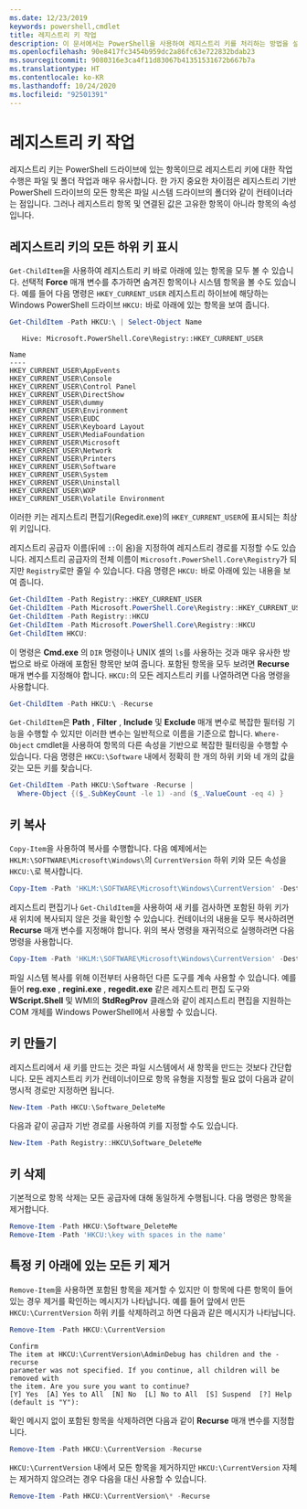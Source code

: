 ```yaml
---
ms.date: 12/23/2019
keywords: powershell,cmdlet
title: 레지스트리 키 작업
description: 이 문서에서는 PowerShell을 사용하여 레지스트리 키를 처리하는 방법을 설명합니다.
ms.openlocfilehash: 90e8417fc3454b959dc2a86fc63e722832bdab23
ms.sourcegitcommit: 9080316e3ca4f11d83067b41351531672b667b7a
ms.translationtype: HT
ms.contentlocale: ko-KR
ms.lasthandoff: 10/24/2020
ms.locfileid: "92501391"
---
```

# <a name="working-with-registry-keys"></a>레지스트리 키 작업

레지스트리 키는 PowerShell 드라이브에 있는 항목이므로 레지스트리 키에 대한 작업 수행은 파일 및 폴더 작업과 매우 유사합니다. 한 가지 중요한 차이점은 레지스트리 기반 PowerShell 드라이브의 모든 항목은 파일 시스템 드라이브의 폴더와 같이 컨테이너라는 점입니다. 그러나 레지스트리 항목 및 연결된 값은 고유한 항목이 아니라 항목의 속성입니다.

## <a name="listing-all-subkeys-of-a-registry-key"></a>레지스트리 키의 모든 하위 키 표시

`Get-ChildItem`을 사용하여 레지스트리 키 바로 아래에 있는 항목을 모두 볼 수 있습니다. 선택적 **Force** 매개 변수를 추가하면 숨겨진 항목이나 시스템 항목을 볼 수도 있습니다. 예를 들어 다음 명령은 `HKEY_CURRENT_USER` 레지스트리 하이브에 해당하는 Windows PowerShell 드라이브 `HKCU:` 바로 아래에 있는 항목을 보여 줍니다.

```powershell
Get-ChildItem -Path HKCU:\ | Select-Object Name
```

```Output
   Hive: Microsoft.PowerShell.Core\Registry::HKEY_CURRENT_USER

Name
----
HKEY_CURRENT_USER\AppEvents
HKEY_CURRENT_USER\Console
HKEY_CURRENT_USER\Control Panel
HKEY_CURRENT_USER\DirectShow
HKEY_CURRENT_USER\dummy
HKEY_CURRENT_USER\Environment
HKEY_CURRENT_USER\EUDC
HKEY_CURRENT_USER\Keyboard Layout
HKEY_CURRENT_USER\MediaFoundation
HKEY_CURRENT_USER\Microsoft
HKEY_CURRENT_USER\Network
HKEY_CURRENT_USER\Printers
HKEY_CURRENT_USER\Software
HKEY_CURRENT_USER\System
HKEY_CURRENT_USER\Uninstall
HKEY_CURRENT_USER\WXP
HKEY_CURRENT_USER\Volatile Environment
```

이러한 키는 레지스트리 편집기(Regedit.exe)의 `HKEY_CURRENT_USER`에 표시되는 최상위 키입니다.

레지스트리 공급자 이름(뒤에 `::`이 옴)을 지정하여 레지스트리 경로를 지정할 수도 있습니다. 레지스트리 공급자의 전체 이름이 `Microsoft.PowerShell.Core\Registry`가 되지만 `Registry`로만 줄일 수 있습니다. 다음 명령은 `HKCU:` 바로 아래에 있는 내용을 보여 줍니다.

```powershell
Get-ChildItem -Path Registry::HKEY_CURRENT_USER
Get-ChildItem -Path Microsoft.PowerShell.Core\Registry::HKEY_CURRENT_USER
Get-ChildItem -Path Registry::HKCU
Get-ChildItem -Path Microsoft.PowerShell.Core\Registry::HKCU
Get-ChildItem HKCU:
```

이 명령은 **Cmd.exe** 의 `DIR` 명령이나 UNIX 셸의 `ls`를 사용하는 것과 매우 유사한 방법으로 바로 아래에 포함된 항목만 보여 줍니다. 포함된 항목을 모두 보려면 **Recurse** 매개 변수를 지정해야 합니다. `HKCU:`의 모든 레지스트리 키를 나열하려면 다음 명령을 사용합니다.

```powershell
Get-ChildItem -Path HKCU:\ -Recurse
```

`Get-ChildItem`은 **Path** , **Filter** , **Include** 및 **Exclude** 매개 변수로 복잡한 필터링 기능을 수행할 수 있지만 이러한 변수는 일반적으로 이름을 기준으로 합니다. `Where-Object` cmdlet을 사용하여 항목의 다른 속성을 기반으로 복잡한 필터링을 수행할 수 있습니다. 다음 명령은 `HKCU:\Software` 내에서 정확히 한 개의 하위 키와 네 개의 값을 갖는 모든 키를 찾습니다.

```powershell
Get-ChildItem -Path HKCU:\Software -Recurse |
  Where-Object {($_.SubKeyCount -le 1) -and ($_.ValueCount -eq 4) }
```

## <a name="copying-keys"></a>키 복사

`Copy-Item`을 사용하여 복사를 수행합니다. 다음 예제에서는 `HKLM:\SOFTWARE\Microsoft\Windows\`의 `CurrentVersion` 하위 키와 모든 속성을 `HKCU:\`로 복사합니다.

```powershell
Copy-Item -Path 'HKLM:\SOFTWARE\Microsoft\Windows\CurrentVersion' -Destination HKCU:
```

레지스트리 편집기나 `Get-ChildItem`을 사용하여 새 키를 검사하면 포함된 하위 키가 새 위치에 복사되지 않은 것을 확인할 수 있습니다. 컨테이너의 내용을 모두 복사하려면 **Recurse** 매개 변수를 지정해야 합니다. 위의 복사 명령을 재귀적으로 실행하려면 다음 명령을 사용합니다.

```powershell
Copy-Item -Path 'HKLM:\SOFTWARE\Microsoft\Windows\CurrentVersion' -Destination HKCU: -Recurse
```

파일 시스템 복사를 위해 이전부터 사용하던 다른 도구를 계속 사용할 수 있습니다. 예를 들어 **reg.exe** , **regini.exe** , **regedit.exe** 같은 레지스트리 편집 도구와 **WScript.Shell** 및 WMI의 **StdRegProv** 클래스와 같이 레지스트리 편집을 지원하는 COM 개체를 Windows PowerShell에서 사용할 수 있습니다.

## <a name="creating-keys"></a>키 만들기

레지스트리에서 새 키를 만드는 것은 파일 시스템에서 새 항목을 만드는 것보다 간단합니다. 모든 레지스트리 키가 컨테이너이므로 항목 유형을 지정할 필요 없이 다음과 같이 명시적 경로만 지정하면 됩니다.

```powershell
New-Item -Path HKCU:\Software_DeleteMe
```

다음과 같이 공급자 기반 경로를 사용하여 키를 지정할 수도 있습니다.

```powershell
New-Item -Path Registry::HKCU\Software_DeleteMe
```

## <a name="deleting-keys"></a>키 삭제

기본적으로 항목 삭제는 모든 공급자에 대해 동일하게 수행됩니다. 다음 명령은 항목을 제거합니다.

```powershell
Remove-Item -Path HKCU:\Software_DeleteMe
Remove-Item -Path 'HKCU:\key with spaces in the name'
```

## <a name="removing-all-keys-under-a-specific-key"></a>특정 키 아래에 있는 모든 키 제거

`Remove-Item`을 사용하면 포함된 항목을 제거할 수 있지만 이 항목에 다른 항목이 들어 있는 경우 제거를 확인하는 메시지가 나타납니다. 예를 들어 앞에서 만든 `HKCU:\CurrentVersion` 하위 키를 삭제하려고 하면 다음과 같은 메시지가 나타납니다.

```powershell
Remove-Item -Path HKCU:\CurrentVersion
```

```Output
Confirm
The item at HKCU:\CurrentVersion\AdminDebug has children and the -recurse
parameter was not specified. If you continue, all children will be removed with
the item. Are you sure you want to continue?
[Y] Yes  [A] Yes to All  [N] No  [L] No to All  [S] Suspend  [?] Help (default is "Y"):
```

확인 메시지 없이 포함된 항목을 삭제하려면 다음과 같이 **Recurse** 매개 변수를 지정합니다.

```powershell
Remove-Item -Path HKCU:\CurrentVersion -Recurse
```

`HKCU:\CurrentVersion` 내에서 모든 항목을 제거하지만 `HKCU:\CurrentVersion` 자체는 제거하지 않으려는 경우 다음을 대신 사용할 수 있습니다.

```powershell
Remove-Item -Path HKCU:\CurrentVersion\* -Recurse
```
